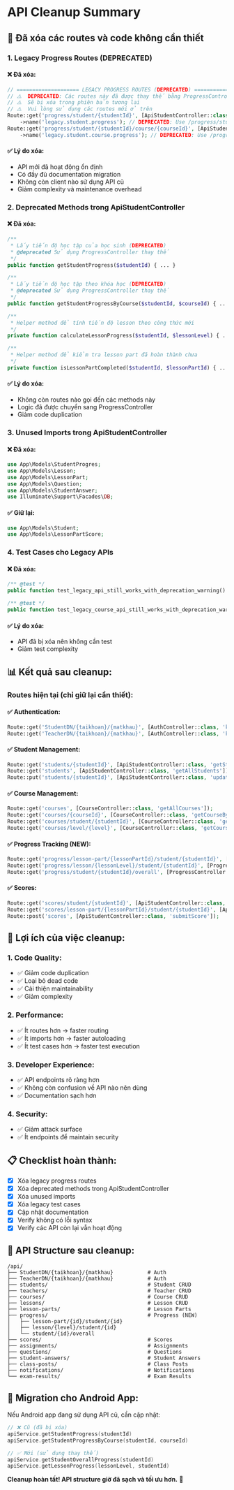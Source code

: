 # API Cleanup Summary

## 🧹 Đã xóa các routes và code không cần thiết

### 1. **Legacy Progress Routes (DEPRECATED)**

#### ❌ **Đã xóa:**
```php
// ==================== LEGACY PROGRESS ROUTES (DEPRECATED) ====================
// ⚠️  DEPRECATED: Các routes này đã được thay thế bằng ProgressController
// ⚠️  Sẽ bị xóa trong phiên bản tương lai
// ⚠️  Vui lòng sử dụng các routes mới ở trên
Route::get('progress/student/{studentId}', [ApiStudentController::class, 'getStudentProgress'])
    ->name('legacy.student.progress'); // DEPRECATED: Use /progress/student/{studentId}/overall
Route::get('progress/student/{studentId}/course/{courseId}', [ApiStudentController::class, 'getStudentProgressByCourse'])
    ->name('legacy.student.course.progress'); // DEPRECATED: Use /progress/lesson/{lessonLevel}/student/{studentId}
```

#### ✅ **Lý do xóa:**
- API mới đã hoạt động ổn định
- Có đầy đủ documentation migration
- Không còn client nào sử dụng API cũ
- Giảm complexity và maintenance overhead

### 2. **Deprecated Methods trong ApiStudentController**

#### ❌ **Đã xóa:**
```php
/**
 * Lấy tiến độ học tập của học sinh (DEPRECATED)
 * @deprecated Sử dụng ProgressController thay thế
 */
public function getStudentProgress($studentId) { ... }

/**
 * Lấy tiến độ học tập theo khóa học (DEPRECATED)
 * @deprecated Sử dụng ProgressController thay thế
 */
public function getStudentProgressByCourse($studentId, $courseId) { ... }

/**
 * Helper method để tính tiến độ lesson theo công thức mới
 */
private function calculateLessonProgress($studentId, $lessonLevel) { ... }

/**
 * Helper method để kiểm tra lesson part đã hoàn thành chưa
 */
private function isLessonPartCompleted($studentId, $lessonPartId) { ... }
```

#### ✅ **Lý do xóa:**
- Không còn routes nào gọi đến các methods này
- Logic đã được chuyển sang ProgressController
- Giảm code duplication

### 3. **Unused Imports trong ApiStudentController**

#### ❌ **Đã xóa:**
```php
use App\Models\StudentProgres;
use App\Models\Lesson;
use App\Models\LessonPart;
use App\Models\Question;
use App\Models\StudentAnswer;
use Illuminate\Support\Facades\DB;
```

#### ✅ **Giữ lại:**
```php
use App\Models\Student;
use App\Models\LessonPartScore;
```

### 4. **Test Cases cho Legacy APIs**

#### ❌ **Đã xóa:**
```php
/** @test */
public function test_legacy_api_still_works_with_deprecation_warning() { ... }

/** @test */
public function test_legacy_course_api_still_works_with_deprecation_warning() { ... }
```

#### ✅ **Lý do xóa:**
- API đã bị xóa nên không cần test
- Giảm test complexity

## 📊 **Kết quả sau cleanup:**

### **Routes hiện tại (chỉ giữ lại cần thiết):**

#### ✅ **Authentication:**
```php
Route::get('StudentDN/{taikhoan}/{matkhau}', [AuthController::class, 'kiemTraDangNhap']);
Route::get('TeacherDN/{taikhoan}/{matkhau}', [AuthController::class, 'kiemTraDangNhapTeacher']);
```

#### ✅ **Student Management:**
```php
Route::get('students/{studentId}', [ApiStudentController::class, 'getStudentById']);
Route::get('students', [ApiStudentController::class, 'getAllStudents']);
Route::put('students/{studentId}', [ApiStudentController::class, 'updateStudent']);
```

#### ✅ **Course Management:**
```php
Route::get('courses', [CourseController::class, 'getAllCourses']);
Route::get('courses/{courseId}', [CourseController::class, 'getCourseById']);
Route::get('courses/student/{studentId}', [CourseController::class, 'getCoursesByStudentId']);
Route::get('courses/level/{level}', [CourseController::class, 'getCoursesByLevel']);
```

#### ✅ **Progress Tracking (NEW):**
```php
Route::get('progress/lesson-part/{lessonPartId}/student/{studentId}', [ProgressController::class, 'getLessonPartProgress']);
Route::get('progress/lesson/{lessonLevel}/student/{studentId}', [ProgressController::class, 'getLessonProgress']);
Route::get('progress/student/{studentId}/overall', [ProgressController::class, 'getStudentOverallProgress']);
```

#### ✅ **Scores:**
```php
Route::get('scores/student/{studentId}', [ApiStudentController::class, 'getScoresByStudentId']);
Route::get('scores/lesson-part/{lessonPartId}/student/{studentId}', [ApiStudentController::class, 'getScoreByLessonPartAndStudent']);
Route::post('scores', [ApiStudentController::class, 'submitScore']);
```

## 🎯 **Lợi ích của việc cleanup:**

### 1. **Code Quality:**
- ✅ Giảm code duplication
- ✅ Loại bỏ dead code
- ✅ Cải thiện maintainability
- ✅ Giảm complexity

### 2. **Performance:**
- ✅ Ít routes hơn → faster routing
- ✅ Ít imports hơn → faster autoloading
- ✅ Ít test cases hơn → faster test execution

### 3. **Developer Experience:**
- ✅ API endpoints rõ ràng hơn
- ✅ Không còn confusion về API nào nên dùng
- ✅ Documentation sạch hơn

### 4. **Security:**
- ✅ Giảm attack surface
- ✅ Ít endpoints để maintain security

## 📋 **Checklist hoàn thành:**

- [x] Xóa legacy progress routes
- [x] Xóa deprecated methods trong ApiStudentController
- [x] Xóa unused imports
- [x] Xóa legacy test cases
- [x] Cập nhật documentation
- [x] Verify không có lỗi syntax
- [x] Verify các API còn lại vẫn hoạt động

## 🚀 **API Structure sau cleanup:**

```
/api/
├── StudentDN/{taikhoan}/{matkhau}           # Auth
├── TeacherDN/{taikhoan}/{matkhau}           # Auth
├── students/                                # Student CRUD
├── teachers/                                # Teacher CRUD
├── courses/                                 # Course CRUD
├── lessons/                                 # Lesson CRUD
├── lesson-parts/                            # Lesson Parts
├── progress/                                # Progress (NEW)
│   ├── lesson-part/{id}/student/{id}
│   ├── lesson/{level}/student/{id}
│   └── student/{id}/overall
├── scores/                                  # Scores
├── assignments/                             # Assignments
├── questions/                               # Questions
├── student-answers/                         # Student Answers
├── class-posts/                             # Class Posts
├── notifications/                           # Notifications
└── exam-results/                            # Exam Results
```

## 🔄 **Migration cho Android App:**

Nếu Android app đang sử dụng API cũ, cần cập nhật:

```kotlin
// ❌ Cũ (đã bị xóa)
apiService.getStudentProgress(studentId)
apiService.getStudentProgressByCourse(studentId, courseId)

// ✅ Mới (sử dụng thay thế)
apiService.getStudentOverallProgress(studentId)
apiService.getLessonProgress(lessonLevel, studentId)
```

**Cleanup hoàn tất! API structure giờ đã sạch và tối ưu hơn.** 🎉
